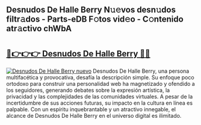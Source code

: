 ## Desnudos De Halle Berry N𝚞𝚎vos desn𝚞dos filtr𝚊dos - Parts-eDB F𝚘tos vid𝚎o - C𝚘ntenido atr𝚊ctivo chWbA

# <h2><a href="http://mb7d6rb.tromn.icu/?c=Desnudos+De+Halle+Berry">🔗👉👉👉 Desnudos De Halle Berry 🔗🔗</a></h2>

[![Desnudos De Halle Berry nuevo](https://i.imgur.com/pEAQMta.gif)](http://mb7d6rb.tromn.icu/?c=Desnudos+De+Halle+Berry)
Desnudos De Halle Berry, una persona multifacética y provocativa, desafía la descripción simple. Su enfoque poco ortodoxo para construir una personalidad web ha magnetizado y ofendido a los seguidores, generando debates sobre la expresión artística, la privacidad y las complejidades de las comunidades virtuales. A pesar de la incertidumbre de sus acciones futuras, su impacto en la cultura en línea es palpable. Con un espíritu inquebrantable y un atractivo innegable, el alcance de Desnudos De Halle Berry en el universo digital es ilimitado.
